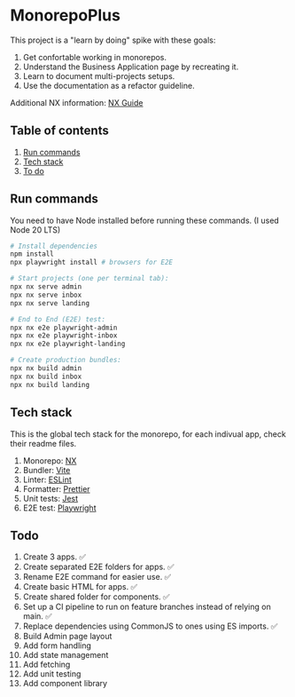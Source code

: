 # MonorepoPlus

This project is a "learn by doing" spike with these goals:

1. Get confortable working in monorepos.
1. Understand the Business Application page by recreating it.
1. Learn to document multi-projects setups.
1. Use the documentation as a refactor guideline.

Additional NX information: [NX Guide](NX_GUIDE.md)

## Table of contents

1. [Run commands](#run-commands)
1. [Tech stack](#tech-stack)
1. [To do](#to-do)

## Run commands

You need to have Node installed before running these commands. (I used Node 20 LTS)

```sh
# Install dependencies
npm install
npx playwright install # browsers for E2E
```

```sh
# Start projects (one per terminal tab):
npx nx serve admin
npx nx serve inbox
npx nx serve landing
```

```sh
# End to End (E2E) test:
npx nx e2e playwright-admin
npx nx e2e playwright-inbox
npx nx e2e playwright-landing
```

```sh
# Create production bundles:
npx nx build admin
npx nx build inbox
npx nx build landing
```

## Tech stack

This is the global tech stack for the monorepo, for each indivual app, check their readme files.

1. Monorepo: [NX](https://nx.dev)
1. Bundler: [Vite](https://vite.dev)
1. Linter: [ESLint](https://eslint.org)
1. Formatter: [Prettier](https://prettier.io)
1. Unit tests: [Jest](https://jestjs.io)
1. E2E test: [Playwright](https://playwright.dev)

## Todo

1. Create 3 apps. ✅
1. Create separated E2E folders for apps. ✅
1. Rename E2E command for easier use. ✅
1. Create basic HTML for apps. ✅
1. Create shared folder for components. ✅
1. Set up a CI pipeline to run on feature branches instead of relying on main. ✅
1. Replace dependencies using CommonJS to ones using ES imports. ✅
1. Build Admin page layout
1. Add form handling
1. Add state management
1. Add fetching
1. Add unit testing
1. Add component library

